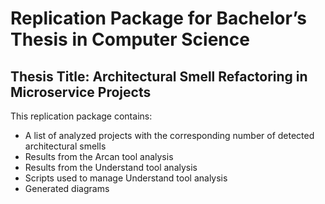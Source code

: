 # Replication Package for Bachelor’s Thesis in Computer Science

## Thesis Title: Architectural Smell Refactoring in Microservice Projects

This replication package contains:
- A list of analyzed projects with the corresponding number of detected architectural smells
- Results from the Arcan tool analysis
- Results from the Understand tool analysis
- Scripts used to manage Understand tool analysis
- Generated diagrams
